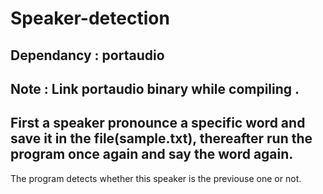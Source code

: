 # Speaker-detection
## Dependancy : portaudio 
## Note : Link portaudio binary while compiling .
## First a speaker pronounce a specific word and save it in the file(sample.txt), thereafter run the program once again and say the word again. 
The program detects whether this speaker is the previouse one or not.

